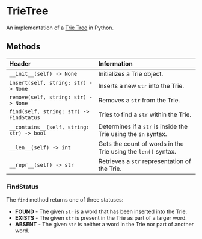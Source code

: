 # TrieTree

An implementation of a [Trie Tree](https://en.wikipedia.org/wiki/Trie) in Python.

## Methods

| Header | Information |
|:-------|:------------|
| `__init__(self) -> None` | Initializes a Trie object. |
| `insert(self, string: str) -> None` | Inserts a new `str` into the Trie. |
| `remove(self, string: str) -> None` | Removes a `str` from the Trie. |
| `find(self, string: str) -> FindStatus` | Tries to find a `str` within the Trie. |
| `__contains__(self, string: str) -> bool` | Determines if a `str` is inside the Trie using the `in` syntax. |
| `__len__(self) -> int` | Gets the count of words in the Trie using the `len()` syntax. |
| `__repr__(self) -> str` | Retrieves a `str` representation of the Trie. |

### FindStatus

The `find` method returns one of three statuses:

* **FOUND** - The given `str` is a word that has been inserted into the Trie.
* **EXISTS** - The given `str` is present in the Trie as part of a larger word.
* **ABSENT** - The given `str` is neither a word in the Trie nor part of another word.
